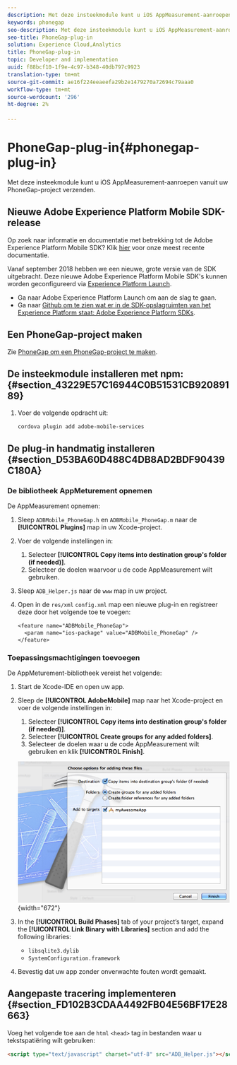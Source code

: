 ```yaml
---
description: Met deze insteekmodule kunt u iOS AppMeasurement-aanroepen vanuit uw PhoneGap-project verzenden.
keywords: phonegap
seo-description: Met deze insteekmodule kunt u iOS AppMeasurement-aanroepen vanuit uw PhoneGap-project verzenden.
seo-title: PhoneGap-plug-in
solution: Experience Cloud,Analytics
title: PhoneGap-plug-in
topic: Developer and implementation
uuid: f88bcf10-1f9e-4c97-b348-40db797c9923
translation-type: tm+mt
source-git-commit: ae16f224eeaeefa29b2e1479270a72694c79aaa0
workflow-type: tm+mt
source-wordcount: '296'
ht-degree: 2%

---
```



# PhoneGap-plug-in{#phonegap-plug-in}

Met deze insteekmodule kunt u iOS AppMeasurement-aanroepen vanuit uw PhoneGap-project verzenden.

## Nieuwe Adobe Experience Platform Mobile SDK-release

Op zoek naar informatie en documentatie met betrekking tot de Adobe Experience Platform Mobile SDK? Klik [hier](https://aep-sdks.gitbook.io/docs/) voor onze meest recente documentatie.

Vanaf september 2018 hebben we een nieuwe, grote versie van de SDK uitgebracht. Deze nieuwe Adobe Experience Platform Mobile SDK&#39;s kunnen worden geconfigureerd via [Experience Platform Launch](https://www.adobe.com/experience-platform/launch.html).

* Ga naar Adobe Experience Platform Launch om aan de slag te gaan.
* Ga naar [Github om te zien wat er in de SDK-opslagruimten van het Experience Platform staat: Adobe Experience Platform SDKs](https://github.com/Adobe-Marketing-Cloud/acp-sdks).


## Een PhoneGap-project maken

Zie [PhoneGap om een PhoneGap-project te maken](https://helpx.adobe.com/experience-manager/6-4/mobile/using/phonegap.html).

## De insteekmodule installeren met npm: {#section_43229E57C16944C0B51531CB92089189}

1. Voer de volgende opdracht uit:

   ```
   cordova plugin add adobe-mobile-services
   ```

## De plug-in handmatig installeren {#section_D53BA60D488C4DB8AD2BDF90439C180A}

### De bibliotheek AppMeturement opnemen

De AppMeasurement opnemen:

1. Sleep `ADBMobile_PhoneGap.h` en `ADBMobile_PhoneGap.m` naar de **[!UICONTROL Plugins]** map in uw Xcode-project.
1. Voer de volgende instellingen in:

   1. Selecteer **[!UICONTROL Copy items into destination group's folder (if needed)]**.
   1. Selecteer de doelen waarvoor u de code AppMeasurement wilt gebruiken.

1. Sleep `ADB_Helper.js` naar de `www` map in uw project.
1. Open in de `res/xml` `config.xml` map een nieuwe plug-in en registreer deze door het volgende toe te voegen:

   ```
   <feature name="ADBMobile_PhoneGap"> 
     <param name="ios-package" value="ADBMobile_PhoneGap" /> 
   </feature>
   ```

### Toepassingsmachtigingen toevoegen

De AppMeturement-bibliotheek vereist het volgende:

1. Start de Xcode-IDE en open uw app.
1. Sleep de **[!UICONTROL AdobeMobile]** map naar het Xcode-project en voer de volgende instellingen in:

   1. Selecteer **[!UICONTROL Copy items into destination group's folder (if needed)]**.
   1. Selecteer **[!UICONTROL Create groups for any added folders]**.
   1. Selecteer de doelen waar u de code AppMeasurement wilt gebruiken en klik **[!UICONTROL Finish]**.

   ![](assets/xcode-settings.png){width=&quot;672&quot;}

1. In the **[!UICONTROL Build Phases]** tab of your project’s target, expand the **[!UICONTROL Link Binary with Libraries]** section and add the following libraries:

   * `libsqlite3.dylib`
   * `SystemConfiguration.framework`

1. Bevestig dat uw app zonder onverwachte fouten wordt gemaakt.

## Aangepaste tracering implementeren {#section_FD102B3CDAA4492FB04E56BF17E28663}

Voeg het volgende toe aan de `html` `<head>` tag in bestanden waar u tekstspatiëring wilt gebruiken:

```html
<script type="text/javascript" charset="utf-8" src="ADB_Helper.js"></script>
```

